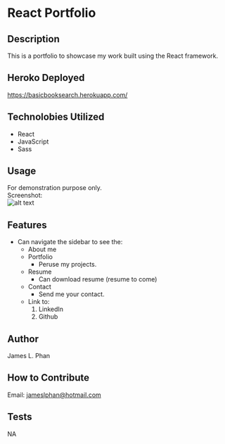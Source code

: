 # React Portfolio

## Description
This is a portfolio to showcase my work built using the React framework. 

## Heroko Deployed
https://basicbooksearch.herokuapp.com/

## Technolobies Utilized
- React
- JavaScript
- Sass

## Usage
For demonstration purpose only. <br />
Screenshot: <br />
![alt text](/react-portfolio/public/portfolio/ReactPortfolio/ReactPortfolio.png)

## Features
- Can navigate the sidebar to see the:
    * About me
    * Portfolio
        - Peruse my projects.
    * Resume
        - Can download resume (resume to come)
    * Contact
        - Send me your contact.
    * Link to:
        1. LinkedIn
        2. Github

## Author
James L. Phan

## How to Contribute
Email: jameslphan@hotmail.com

## Tests
NA